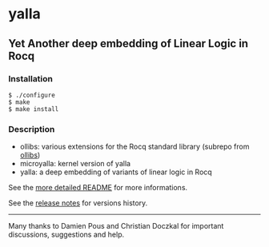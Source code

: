 # yalla

## Yet Another deep embedding of Linear Logic in Rocq


### Installation

    $ ./configure
    $ make
    $ make install

### Description

* ollibs: various extensions for the Rocq standard library (subrepo from [ollibs](https://github.com/olaure01/ollibs))
* microyalla: kernel version of yalla
* yalla: a deep embedding of variants of linear logic in Rocq

See the [more detailed README](yalla/README.md) for more informations.

See the [release notes](RELEASE_NOTES.md) for versions history.

----

Many thanks to Damien Pous and Christian Doczkal for important discussions, suggestions and help.
